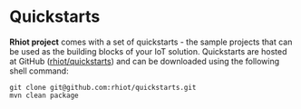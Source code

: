 # Quickstarts

**Rhiot project** comes with a set of quickstarts - the sample projects that can be used as the building blocks of your IoT solution. Quickstarts are hosted at GitHub ([rhiot/quickstarts](https://github.com/rhiot/quickstarts)) and can be downloaded using the following shell command:

    git clone git@github.com:rhiot/quickstarts.git
    mvn clean package 
    